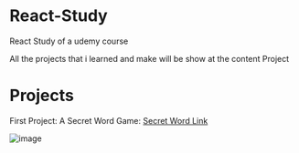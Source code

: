 # React-Study
React Study of a udemy course

All the projects that i learned and make will be show at the content Project

# Projects

First Project:
A Secret Word Game:
[Secret Word Link](https://react-study-chi.vercel.app)

![image](https://user-images.githubusercontent.com/62779635/212158907-ffe6d8a9-d878-4fcc-92fe-57f818a500e3.png)

